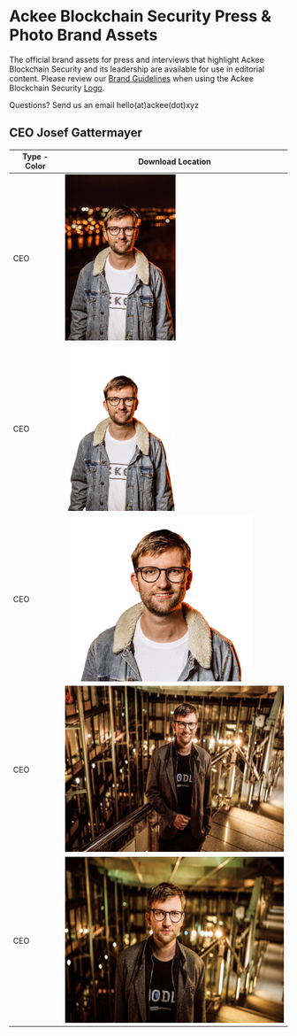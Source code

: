 # Ackee Blockchain Security Press & Photo Brand Assets

The official brand assets for press and interviews that highlight Ackee Blockchain Security and its leadership are available for use in editorial content. Please review our [Brand Guidelines](https://drive.google.com/file/d/1LKxgGTYuJDBviTSfLle0BMZcZmcxyERv/view?usp=sharing) when using the Ackee Blockchain Security [Logo](https://github.com/Ackee-Blockchain/brand). 

Questions? Send us an email hello(at)ackee(dot)xyz

## CEO Josef Gattermayer

| Type - Color           | Download Location | 
| --------------- | --------------------------------- |
| CEO | <img src="CEO_01.png" alt="ceo" height="300"/> |
| CEO | <img src="CEO_02.png" alt="ceo" height="300"/> |
| CEO | <img src="CEO_03.png" alt="ceo" height="300"/> |
| CEO | <img src="CEO_04.jpg" alt="ceo" height="300"/> |
| CEO | <img src="CEO_05.jpg" alt="ceo" height="300"/> |
